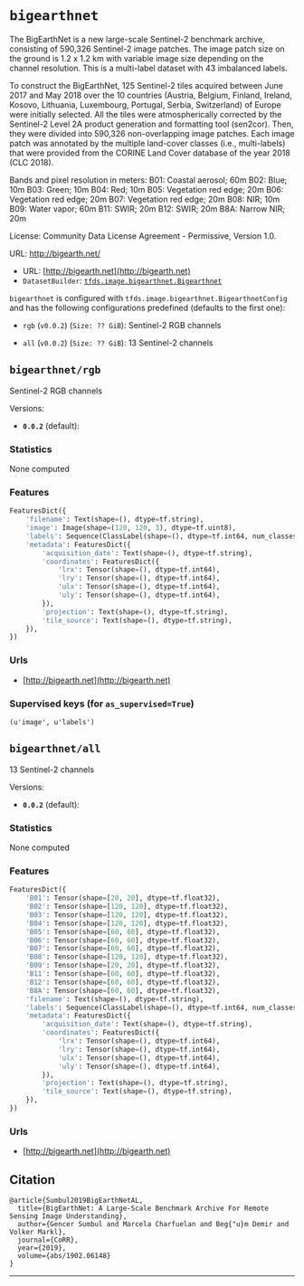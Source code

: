 <div itemscope itemtype="http://schema.org/Dataset">
  <div itemscope itemprop="includedInDataCatalog" itemtype="http://schema.org/DataCatalog">
    <meta itemprop="name" content="TensorFlow Datasets" />
  </div>

  <meta itemprop="name" content="bigearthnet" />
  <meta itemprop="description" content="The BigEarthNet is a new large-scale Sentinel-2 benchmark archive, consisting of&#10;590,326 Sentinel-2 image patches. The image patch size on the ground is&#10;1.2 x 1.2 km with variable image size depending on the channel resolution.&#10;This is a multi-label dataset with 43 imbalanced labels.&#10;&#10;To construct the BigEarthNet, 125 Sentinel-2&#10;tiles acquired between June 2017 and May 2018 over the 10 countries (Austria,&#10;Belgium, Finland, Ireland, Kosovo, Lithuania, Luxembourg, Portugal, Serbia,&#10;Switzerland) of Europe were initially selected. All the tiles were&#10;atmospherically corrected by the Sentinel-2 Level 2A product generation and&#10;formatting tool (sen2cor). Then, they were divided into 590,326 non-overlapping&#10;image patches. Each image patch was annotated by the multiple land-cover classes&#10;(i.e., multi-labels) that were provided from the CORINE Land Cover database of&#10;the year 2018 (CLC 2018).&#10;&#10;Bands and pixel resolution in meters:&#10;B01: Coastal aerosol; 60m&#10;B02: Blue; 10m&#10;B03: Green; 10m&#10;B04: Red; 10m&#10;B05: Vegetation red edge; 20m&#10;B06: Vegetation red edge; 20m&#10;B07: Vegetation red edge; 20m&#10;B08: NIR; 10m&#10;B09: Water vapor; 60m&#10;B11: SWIR; 20m&#10;B12: SWIR; 20m&#10;B8A: Narrow NIR; 20m&#10;&#10;License: Community Data License Agreement - Permissive, Version 1.0.&#10;&#10;URL: http://bigearth.net/&#10;&#10;&#10;To use this dataset:&#10;&#10;```&#10;import tensorflow_datasets as tfds&#10;&#10;ds = tfds.load('bigearthnet')&#10;```&#10;" />
  <meta itemprop="url" content="https://www.tensorflow.org/datasets/catalog/bigearthnet" />
  <meta itemprop="sameAs" content="http://bigearth.net" />
  <meta itemprop="citation" content="@article{Sumbul2019BigEarthNetAL,&#10;  title={BigEarthNet: A Large-Scale Benchmark Archive For Remote Sensing Image Understanding},&#10;  author={Gencer Sumbul and Marcela Charfuelan and Beg{&quot;u}m Demir and Volker Markl},&#10;  journal={CoRR},&#10;  year={2019},&#10;  volume={abs/1902.06148}&#10;}" />
</div>

# `bigearthnet`

The BigEarthNet is a new large-scale Sentinel-2 benchmark archive, consisting of
590,326 Sentinel-2 image patches. The image patch size on the ground is 1.2 x
1.2 km with variable image size depending on the channel resolution. This is a
multi-label dataset with 43 imbalanced labels.

To construct the BigEarthNet, 125 Sentinel-2
tiles acquired between June 2017 and May 2018 over the 10 countries (Austria,
Belgium, Finland, Ireland, Kosovo, Lithuania, Luxembourg, Portugal, Serbia,
Switzerland) of Europe were initially selected. All the tiles were
atmospherically corrected by the Sentinel-2 Level 2A product generation and
formatting tool (sen2cor). Then, they were divided into 590,326 non-overlapping
image patches. Each image patch was annotated by the multiple land-cover classes
(i.e., multi-labels) that were provided from the CORINE Land Cover database of
the year 2018 (CLC 2018).

Bands and pixel resolution in meters:
B01: Coastal aerosol; 60m
B02: Blue; 10m
B03: Green; 10m
B04: Red; 10m
B05: Vegetation red edge; 20m
B06: Vegetation red edge; 20m
B07: Vegetation red edge; 20m
B08: NIR; 10m
B09: Water vapor; 60m
B11: SWIR; 20m
B12: SWIR; 20m
B8A: Narrow NIR; 20m

License: Community Data License Agreement - Permissive, Version 1.0.

URL: http://bigearth.net/

*   URL: [http://bigearth.net](http://bigearth.net)
*   `DatasetBuilder`:
    [`tfds.image.bigearthnet.Bigearthnet`](https://github.com/tensorflow/datasets/tree/master/tensorflow_datasets/image/bigearthnet.py)

`bigearthnet` is configured with `tfds.image.bigearthnet.BigearthnetConfig` and
has the following configurations predefined (defaults to the first one):

*   `rgb` (`v0.0.2`) (`Size: ?? GiB`): Sentinel-2 RGB channels

*   `all` (`v0.0.2`) (`Size: ?? GiB`): 13 Sentinel-2 channels

## `bigearthnet/rgb`

Sentinel-2 RGB channels

Versions:

*   **`0.0.2`** (default):

### Statistics
None computed

### Features
```python
FeaturesDict({
    'filename': Text(shape=(), dtype=tf.string),
    'image': Image(shape=(120, 120, 3), dtype=tf.uint8),
    'labels': Sequence(ClassLabel(shape=(), dtype=tf.int64, num_classes=43)),
    'metadata': FeaturesDict({
        'acquisition_date': Text(shape=(), dtype=tf.string),
        'coordinates': FeaturesDict({
            'lrx': Tensor(shape=(), dtype=tf.int64),
            'lry': Tensor(shape=(), dtype=tf.int64),
            'ulx': Tensor(shape=(), dtype=tf.int64),
            'uly': Tensor(shape=(), dtype=tf.int64),
        }),
        'projection': Text(shape=(), dtype=tf.string),
        'tile_source': Text(shape=(), dtype=tf.string),
    }),
})
```

### Urls

*   [http://bigearth.net](http://bigearth.net)

### Supervised keys (for `as_supervised=True`)
`(u'image', u'labels')`

## `bigearthnet/all`
13 Sentinel-2 channels

Versions:

*   **`0.0.2`** (default):

### Statistics
None computed

### Features
```python
FeaturesDict({
    'B01': Tensor(shape=[20, 20], dtype=tf.float32),
    'B02': Tensor(shape=[120, 120], dtype=tf.float32),
    'B03': Tensor(shape=[120, 120], dtype=tf.float32),
    'B04': Tensor(shape=[120, 120], dtype=tf.float32),
    'B05': Tensor(shape=[60, 60], dtype=tf.float32),
    'B06': Tensor(shape=[60, 60], dtype=tf.float32),
    'B07': Tensor(shape=[60, 60], dtype=tf.float32),
    'B08': Tensor(shape=[120, 120], dtype=tf.float32),
    'B09': Tensor(shape=[20, 20], dtype=tf.float32),
    'B11': Tensor(shape=[60, 60], dtype=tf.float32),
    'B12': Tensor(shape=[60, 60], dtype=tf.float32),
    'B8A': Tensor(shape=[60, 60], dtype=tf.float32),
    'filename': Text(shape=(), dtype=tf.string),
    'labels': Sequence(ClassLabel(shape=(), dtype=tf.int64, num_classes=43)),
    'metadata': FeaturesDict({
        'acquisition_date': Text(shape=(), dtype=tf.string),
        'coordinates': FeaturesDict({
            'lrx': Tensor(shape=(), dtype=tf.int64),
            'lry': Tensor(shape=(), dtype=tf.int64),
            'ulx': Tensor(shape=(), dtype=tf.int64),
            'uly': Tensor(shape=(), dtype=tf.int64),
        }),
        'projection': Text(shape=(), dtype=tf.string),
        'tile_source': Text(shape=(), dtype=tf.string),
    }),
})
```

### Urls

*   [http://bigearth.net](http://bigearth.net)

## Citation
```
@article{Sumbul2019BigEarthNetAL,
  title={BigEarthNet: A Large-Scale Benchmark Archive For Remote Sensing Image Understanding},
  author={Gencer Sumbul and Marcela Charfuelan and Beg{"u}m Demir and Volker Markl},
  journal={CoRR},
  year={2019},
  volume={abs/1902.06148}
}
```

--------------------------------------------------------------------------------
